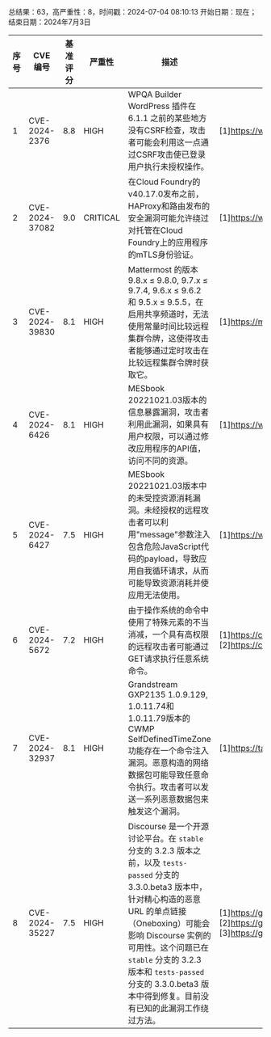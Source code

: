 总结果：63，高严重性：8，时间戳：2024-07-04 08:10:13
开始日期：现在；结束日期：2024年7月3日

| 序号 | CVE 编号 | 基准评分 | 严重性 | 描述 | 参考文献 |
|-----|--------|------------|----------|-------------|------------|
| 1 | CVE-2024-2376 | 8.8  | HIGH | WPQA Builder WordPress 插件在 6.1.1 之前的某些地方没有CSRF检查，攻击者可能会利用这一点通过CSRF攻击使已登录用户执行未授权操作。 | [1]https://wpscan.com/vulnerability/bdd2e323-d589-4050-bc27-5edd2507a818/ |
| 2 | CVE-2024-37082 | 9.0  | CRITICAL | 在Cloud Foundry的v40.17.0发布之前，HAProxy和路由发布的安全漏洞可能允许绕过对托管在Cloud Foundry上的应用程序的mTLS身份验证。 | [1]https://www.cloudfoundry.org/blog/cve-2024-37082-mtls-bypass/ |
| 3 | CVE-2024-39830 | 8.1  | HIGH | Mattermost 的版本 9.8.x ≤ 9.8.0, 9.7.x ≤ 9.7.4, 9.6.x ≤ 9.6.2 和 9.5.x ≤ 9.5.5，在启用共享频道时，无法使用常量时间比较远程集群令牌，这使得攻击者能够通过定时攻击在比较远程集群令牌时获取它。 | [1]https://mattermost.com/security-updates |
| 4 | CVE-2024-6426 | 8.1  | HIGH | MESbook 20221021.03版本的信息暴露漏洞，攻击者利用此漏洞，如果具有用户权限，可以通过修改应用程序的API值，访问不同的资源。 | [1]https://www.incibe.es/en/incibe-cert/notices/aviso-sci/multiple-vulnerabilities-mesbook |
| 5 | CVE-2024-6427 | 7.5  | HIGH | MESbook 20221021.03版本中的未受控资源消耗漏洞。未经授权的远程攻击者可以利用"message"参数注入包含危险JavaScript代码的payload，导致应用自我循环请求，从而可能导致资源消耗并使应用无法使用。 | [1]https://www.incibe.es/en/incibe-cert/notices/aviso-sci/multiple-vulnerabilities-mesbook |
| 6 | CVE-2024-5672 | 7.2  | HIGH | 由于操作系统的命令中使用了特殊元素的不当消减，一个具有高权限的远程攻击者可能通过GET请求执行任意系统命令。 | [1]https://cert.vde.com/en/advisories/VDE-2024-030<br>[2]https://cert.vde.com/en/advisories/VDE-2024-032 |
| 7 | CVE-2024-32937 | 8.1  | HIGH | Grandstream GXP2135 1.0.9.129, 1.0.11.74和1.0.11.79版本的CWMP SelfDefinedTimeZone 功能存在一个命令注入漏洞。恶意构造的网络数据包可能导致任意命令执行。攻击者可以发送一系列恶意数据包来触发这个漏洞。 | [1]https://talosintelligence.com/vulnerability_reports/TALOS-2024-1978 |
| 8 | CVE-2024-35227 | 7.5  | HIGH | Discourse 是一个开源讨论平台。在 `stable` 分支的 3.2.3 版本之前，以及 `tests-passed` 分支的 3.3.0.beta3 版本中，针对精心构造的恶意 URL 的单点链接（Oneboxing）可能会影响 Discourse 实例的可用性。这个问题已在 `stable` 分支的 3.2.3 版本和 `tests-passed` 分支的 3.3.0.beta3 版本中得到修复。目前没有已知的此漏洞工作绕过方法。 | [1]https://github.com/discourse/discourse/commit/10afe5fcf1ebf2e49cb80716d5e62e184c53519b<br>[2]https://github.com/discourse/discourse/commit/6ce5673d2c1a511b602e1b2ade6cdc898d14ab36<br>[3]https://github.com/discourse/discourse/security/advisories/GHSA-664f-xwjw-752c |
